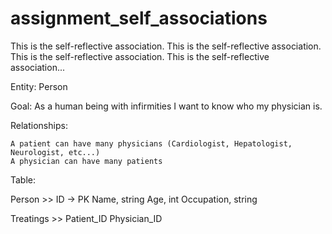 assignment_self_associations
============================

This is the self-reflective association. This is the self-reflective association. This is the self-reflective association. This is the self-reflective association...


Entity: Person

Goal: As a human being with infirmities I want to know who my physician is.

Relationships:

    A patient can have many physicians (Cardiologist, Hepatologist, Neurologist, etc...)
    A physician can have many patients

Table:

Person >>     ID -> PK
              Name, string
              Age, int
              Occupation, string


Treatings >>  Patient_ID
              Physician_ID
